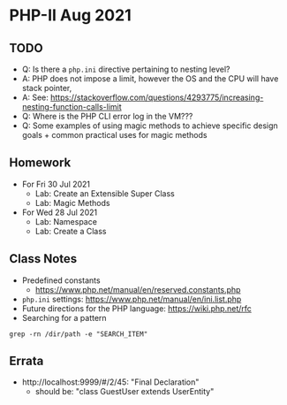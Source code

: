 # PHP-II Aug 2021

## TODO
* Q: Is there a `php.ini` directive pertaining to nesting level?
* A: PHP does not impose a limit, however the OS and the CPU will have stack pointer, 
* A: See: https://stackoverflow.com/questions/4293775/increasing-nesting-function-calls-limit
* Q: Where is the PHP CLI error log in the VM???
* Q: Some examples of using magic methods to achieve specific design goals + common practical uses for magic methods


## Homework
* For Fri 30 Jul 2021
  * Lab: Create an Extensible Super Class
  * Lab: Magic Methods
* For Wed 28 Jul 2021
  * Lab: Namespace
  * Lab: Create a Class

## Class Notes
* Predefined constants
  * https://www.php.net/manual/en/reserved.constants.php
* `php.ini` settings: https://www.php.net/manual/en/ini.list.php
* Future directions for the PHP language: https://wiki.php.net/rfc
* Searching for a pattern
```
grep -rn /dir/path -e "SEARCH_ITEM"
```


## Errata
* http://localhost:9999/#/2/45: "Final Declaration"
  * should be: "class GuestUser extends UserEntity"
